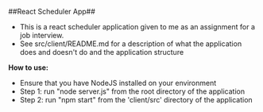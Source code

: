 ##React Scheduler App##

* This is a react scheduler application given to me as an assignment for a job interview.
* See src/client/README.md for a description of what the application does and doesn't do and the application structure

**How to use:**

* Ensure that you have NodeJS installed on your environment
* Step 1: run "node server.js" from the root directory of the application
* Step 2: run "npm start" from the 'client/src' directory of the application